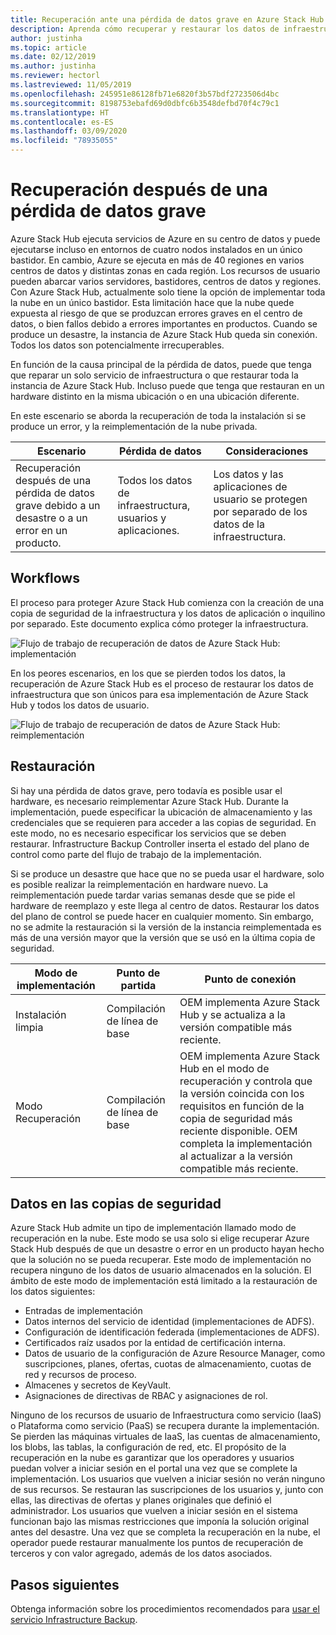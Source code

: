 ```yaml
---
title: Recuperación ante una pérdida de datos grave en Azure Stack Hub
description: Aprenda cómo recuperar y restaurar los datos de infraestructura en Azure Stack Hub después de una pérdida de datos grave.
author: justinha
ms.topic: article
ms.date: 02/12/2019
ms.author: justinha
ms.reviewer: hectorl
ms.lastreviewed: 11/05/2019
ms.openlocfilehash: 245951e86128fb71e6820f3b57bdf2723506d4bc
ms.sourcegitcommit: 8198753ebafd69d0dbfc6b3548defbd70f4c79c1
ms.translationtype: HT
ms.contentlocale: es-ES
ms.lasthandoff: 03/09/2020
ms.locfileid: "78935055"
---
```

# <a name="recover-from-catastrophic-data-loss"></a>Recuperación después de una pérdida de datos grave

Azure Stack Hub ejecuta servicios de Azure en su centro de datos y puede ejecutarse incluso en entornos de cuatro nodos instalados en un único bastidor. En cambio, Azure se ejecuta en más de 40 regiones en varios centros de datos y distintas zonas en cada región. Los recursos de usuario pueden abarcar varios servidores, bastidores, centros de datos y regiones. Con Azure Stack Hub, actualmente solo tiene la opción de implementar toda la nube en un único bastidor. Esta limitación hace que la nube quede expuesta al riesgo de que se produzcan errores graves en el centro de datos, o bien fallos debido a errores importantes en productos. Cuando se produce un desastre, la instancia de Azure Stack Hub queda sin conexión. Todos los datos son potencialmente irrecuperables.

En función de la causa principal de la pérdida de datos, puede que tenga que reparar un solo servicio de infraestructura o que restaurar toda la instancia de Azure Stack Hub. Incluso puede que tenga que restauran en un hardware distinto en la misma ubicación o en una ubicación diferente.

En este escenario se aborda la recuperación de toda la instalación si se produce un error, y la reimplementación de la nube privada.

| Escenario                                                           | Pérdida de datos                            | Consideraciones                                                             |
|--------------------------------------------------------------------|--------------------------------------|----------------------------------------------------------------------------|
| Recuperación después de una pérdida de datos grave debido a un desastre o a un error en un producto. | Todos los datos de infraestructura, usuarios y aplicaciones. | Los datos y las aplicaciones de usuario se protegen por separado de los datos de la infraestructura. |

## <a name="workflows"></a>Workflows

El proceso para proteger Azure Stack Hub comienza con la creación de una copia de seguridad de la infraestructura y los datos de aplicación o inquilino por separado. Este documento explica cómo proteger la infraestructura. 

![Flujo de trabajo de recuperación de datos de Azure Stack Hub: implementación](media/azure-stack-backup/azure-stack-backup-workflow1.png)

En los peores escenarios, en los que se pierden todos los datos, la recuperación de Azure Stack Hub es el proceso de restaurar los datos de infraestructura que son únicos para esa implementación de Azure Stack Hub y todos los datos de usuario. 

![Flujo de trabajo de recuperación de datos de Azure Stack Hub: reimplementación](media/azure-stack-backup/azure-stack-backup-workflow2.png)

## <a name="restore"></a>Restauración

Si hay una pérdida de datos grave, pero todavía es posible usar el hardware, es necesario reimplementar Azure Stack Hub. Durante la implementación, puede especificar la ubicación de almacenamiento y las credenciales que se requieren para acceder a las copias de seguridad. En este modo, no es necesario especificar los servicios que se deben restaurar. Infrastructure Backup Controller inserta el estado del plano de control como parte del flujo de trabajo de la implementación.

Si se produce un desastre que hace que no se pueda usar el hardware, solo es posible realizar la reimplementación en hardware nuevo. La reimplementación puede tardar varias semanas desde que se pide el hardware de reemplazo y este llega al centro de datos. Restaurar los datos del plano de control se puede hacer en cualquier momento. Sin embargo, no se admite la restauración si la versión de la instancia reimplementada es más de una versión mayor que la versión que se usó en la última copia de seguridad.

| Modo de implementación | Punto de partida | Punto de conexión                                                                                                                                                                                                     |
|-----------------|----------------|---------------------------------------------------------------------------------------------------------------------------------------------------------------------------------------------------------------|
| Instalación limpia   | Compilación de línea de base | OEM implementa Azure Stack Hub y se actualiza a la versión compatible más reciente.                                                                                                                                          |
| Modo Recuperación   | Compilación de línea de base | OEM implementa Azure Stack Hub en el modo de recuperación y controla que la versión coincida con los requisitos en función de la copia de seguridad más reciente disponible. OEM completa la implementación al actualizar a la versión compatible más reciente. |

## <a name="data-in-backups"></a>Datos en las copias de seguridad

Azure Stack Hub admite un tipo de implementación llamado modo de recuperación en la nube. Este modo se usa solo si elige recuperar Azure Stack Hub después de que un desastre o error en un producto hayan hecho que la solución no se pueda recuperar. Este modo de implementación no recupera ninguno de los datos de usuario almacenados en la solución. El ámbito de este modo de implementación está limitado a la restauración de los datos siguientes:

 - Entradas de implementación
 - Datos internos del servicio de identidad (implementaciones de ADFS).
 - Configuración de identificación federada (implementaciones de ADFS).
 - Certificados raíz usados por la entidad de certificación interna.
 - Datos de usuario de la configuración de Azure Resource Manager, como suscripciones, planes, ofertas, cuotas de almacenamiento, cuotas de red y recursos de proceso.
 - Almacenes y secretos de KeyVault.
 - Asignaciones de directivas de RBAC y asignaciones de rol.

Ninguno de los recursos de usuario de Infraestructura como servicio (IaaS) o Plataforma como servicio (PaaS) se recupera durante la implementación. Se pierden las máquinas virtuales de IaaS, las cuentas de almacenamiento, los blobs, las tablas, la configuración de red, etc. El propósito de la recuperación en la nube es garantizar que los operadores y usuarios puedan volver a iniciar sesión en el portal una vez que se complete la implementación. Los usuarios que vuelven a iniciar sesión no verán ninguno de sus recursos. Se restauran las suscripciones de los usuarios y, junto con ellas, las directivas de ofertas y planes originales que definió el administrador. Los usuarios que vuelven a iniciar sesión en el sistema funcionan bajo las mismas restricciones que imponía la solución original antes del desastre. Una vez que se completa la recuperación en la nube, el operador puede restaurar manualmente los puntos de recuperación de terceros y con valor agregado, además de los datos asociados.

## <a name="next-steps"></a>Pasos siguientes

Obtenga información sobre los procedimientos recomendados para [usar el servicio Infrastructure Backup](azure-stack-backup-best-practices.md).
